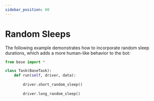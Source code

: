 ```yaml
---
sidebar_position: 60
---
```


# Random Sleeps

The following example demonstrates how to incorporate random sleep durations, which adds a more human-like behavior to the bot:

```python 
from bose import *

class Task(BaseTask):
    def run(self, driver, data):
        
        driver.short_random_sleep()
        
        driver.long_random_sleep()
```